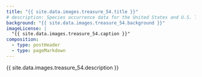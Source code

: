 ```yaml
---
title: "{{ site.data.images.treasure_54.title }}"
# description: Species occurrence data for the United States and U.S. Territories.
background: "{{ site.data.images.treasure_54.background }}"
imageLicense: |
  "{{ site.data.images.treasure_54.caption }}"
composition:
  - type: postHeader
  - type: pageMarkdown
---
```


{{ site.data.images.treasure_54.description }}